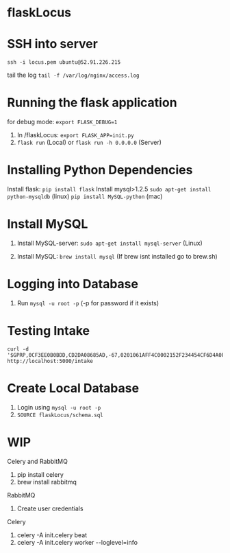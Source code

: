 # flaskLocus

# SSH into server
`ssh -i locus.pem ubuntu@52.91.226.215`

tail the log `tail -f /var/log/nginx/access.log`

# Running the flask application
for debug mode: `export FLASK_DEBUG=1`
1. In /flaskLocus: `export FLASK_APP=init.py`
2. `flask run` (Local) or `flask run -h 0.0.0.0` (Server)


# Installing Python Dependencies
Install flask: `pip install flask`
Install mysql>1.2.5
  `sudo apt-get install python-mysqldb` (linux)
  `pip install MySQL-python` (mac)
  
# Install MySQL
1. Install MySQL-server: `sudo apt-get install mysql-server` (Linux)

1. Install MySQL: `brew install mysql` (If brew isnt installed go to brew.sh)


# Logging into Database
1. Run  `mysql -u root -p` (-p for password if it exists)

# Testing Intake
```
curl -d '$GPRP,0CF3EE0B0BDD,CD2DA08685AD,-67,0201061AFF4C0002152F234454CF6D4A0FADF2F4911BA9FFA600000001C5,1496863953' http://localhost:5000/intake
```

# Create Local Database
1. Login using `mysql -u root -p`
2. `SOURCE flaskLocus/schema.sql`

# WIP

Celery and RabbitMQ
1. pip install celery
2. brew install rabbitmq

RabbitMQ
1. Create user credentials

Celery
1. celery -A init.celery beat
2. celery -A init.celery worker --loglevel=info
